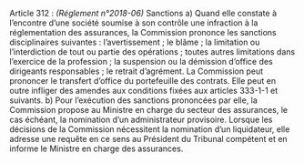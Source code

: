 Article 312 : _(Réglement n°2018-06)_ Sanctions
a) Quand elle constate à l’encontre d’une société soumise à son contrôle une infraction à la réglementation des assurances, la Commission prononce les sanctions disciplinaires suivantes :
l’avertissement ;
le blâme ;
la limitation ou l’interdiction de tout ou partie des opérations ;
toutes autres limitations dans l’exercice de la profession ;
la suspension ou la démission d’office des dirigeants responsables ;
le retrait d’agrément.
La Commission peut prononcer le transfert d’office du portefeuille des contrats.
Elle peut en outre infliger des amendes aux conditions fixées aux articles 333-1-1 et suivants.
b) Pour l’exécution des sanctions prononcées par elle, la Commission propose au Ministre en charge du secteur des assurances, le cas échéant, la nomination d’un administrateur provisoire.
Lorsque les décisions de la Commission nécessitent la nomination d’un liquidateur, elle adresse une requête en ce sens au Président du Tribunal compétent et en informe le Ministre en charge des assurances.